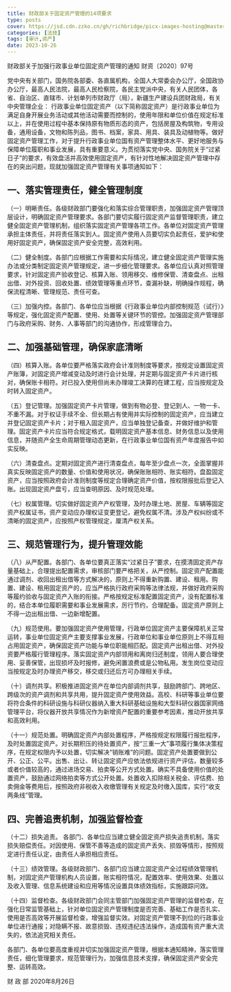 ```yaml
---
title: 财政部关于固定资产管理的14项要求
type: posts
cover: https://jsd.cdn.zzko.cn/gh/richbridge/picx-images-hosting@master/thumbnail/audit.png
categories: [法技]
tags: [审计,资产]
date: 2023-10-26
---
```

财政部关于加强行政事业单位固定资产管理的通知
财资〔2020〕97号

党中央有关部门，国务院各部委、各直属机构，全国人大常委会办公厅，全国政协办公厅，最高人民法院，最高人民检察院，各民主党派中央，有关人民团体，各省、自治区、直辖市、计划单列市财政厅（局），新疆生产建设兵团财政局，有关中央管理企业：
行政事业单位固定资产（以下简称固定资产）是行政事业单位为满足自身开展业务活动或其他活动需要而控制的，使用年限和单位价值在规定标准以上，并在使用过程中基本保持原有物质形态的资产，包括房屋及构筑物，专用设备，通用设备，文物和陈列品，图书、档案，家具、用具、装具及动植物等。做好固定资产管理工作，对于提升行政事业单位国有资产管理整体水平、更好地服务与保障单位履职和事业发展，具有重要意义。为贯彻落实党中央、国务院关于“过紧日子”的要求，有效盘活并高效使用固定资产，有针对性地解决固定资产管理中存在的突出问题，现就加强固定资产管理有关事项通知如下：


## 一、落实管理责任，健全管理制度

（一）明晰责任。各级财政部门要强化和落实综合管理职责，加强固定资产管理顶层设计，明确固定资产管理要求。各部门要切实履行固定资产监督管理职责，建立健全固定资产管理机制，组织落实固定资产管理各项工作。各单位对固定资产管理承担主体责任，并将责任落实到人。固定资产使用人员要切实负起责任，爱护和使用好固定资产，确保固定资产安全完整，高效利用。

（二）健全制度。各部门应根据工作需要和实际情况，建立健全固定资产管理实施办法或分类制定固定资产管理规定，进一步细化管理要求。各单位应认真对照管理要求，针对固定资产验收登记、核算入账、领用移交、维修保管、清查盘点、出租出借、对外投资、回收处置、绩效管理等重点环节，查漏补缺，明确操作规程，确保流程清晰、管理规范、责任可查。

（三）加强内控。各部门、各单位应当根据《行政事业单位内部控制规范（试行）》等规定，强化固定资产配置、使用、处置等关键环节的管控。加强固定资产管理部门与政府采购、财务、人事等部门的沟通协作，形成管理合力。

## 二、加强基础管理，确保家底清晰

（四）核算入账。各单位要严格落实政府会计准则制度等要求，按规定设置固定资产账簿，对固定资产增减变动及时进行会计处理，并定期与固定资产卡片进行核对，确保账卡相符。对已投入使用但尚未办理竣工决算的在建工程，应当按规定及时转入固定资产。

（五）登记管理。加强固定资产卡片管理，做到有物必登、登记到人、一物一卡、不重不漏。对于权证手续不全、但长期占有使用并实际控制的固定资产，应当建立并登记固定资产卡片；对于租入固定资产，应当单独登记备查，并做好维护和管理。固定资产卡片应当符合规定格式，载明固定资产基本信息、财务信息以及使用信息，并随资产全生命周期管理动态更新，在行政事业单位国有资产年度报告中如实反映。

（六）清查盘点。定期对固定资产进行清查盘点，每年至少盘点一次，全面掌握并真实反映固定资产的数量、价值和使用状况，确保账账相符、账实相符。盘盈固定资产，应当按照政府会计准则制度等规定合理确定资产价值，按权限报批后登记入账。出现固定资产盘亏，应当查明原因、及时规范处理。

（七）权属管理。切实做好固定资产产权管理，及时办理土地、房屋、车辆等固定资产权属证书，资产变动应办理权证变更登记，避免权属不清。涉及产权纠纷或不清晰的固定资产，应按照产权管理规定，厘清产权关系。

## 三、规范管理行为，提升管理效能

（八）从严配置。各部门、各单位要真正落实“过紧日子”要求，在摸清固定资产存量基础上，合理提出配置需求，审核部门要严格把关，从严控制。固定资产配置能通过调剂、收回出租出借等方式解决的，原则上不得重新购置、建设、租用。购置、建设、租用固定资产的，应当严格执行政府采购等法律法规，并做好政府采购等履约验收与固定资产入账的衔接。严格按规定标准配置固定资产，没有配置标准的，结合本单位履职需要和事业发展需求，厉行节约，合理配备。固定资产原则上不得一边出租出借、一边新增配置。

（九）规范使用。要加强固定资产使用管理，行政单位固定资产主要保障机关正常运转，事业单位固定资产主要支撑事业发展，行政单位和事业单位原则上不得互相占用固定资产，确保固定资产功能与单位职能相匹配。固定资产出租出借、对外投资要严格履行管理程序。落实固定资产内部领用和离岗归还制度，领用人要合理使用、妥善保管，出现损坏及时报修，避免闲置浪费或是公物私用。发生岗位变动应当按规定及时办理资产移交，移交或归还后方可办理相关手续。

（十）调剂共享。积极推进固定资产在单位内部调剂共享，鼓励跨部门、跨地区、跨级次的资产调剂和共享共用，提升固定资产使用效益。高校、科研等事业单位要将符合条件的科研设施与科研仪器纳入重大科研基础设施和大型科研仪器国家网络管理平台，将仪器开放共享情况作为新增资产配置的重要参考因素，推动开放共享和高效利用。

（十一）规范处置。明确固定资产内部处置程序，严格按规定权限履行报批程序，及时处置固定资产。对长期积压的待处置资产，按“三重一大”事项履行集体决策程序，在规定权限内予以处置，切实解决“销账难”的问题。固定资产处置要做到公开、公正、公平。出售、出让、转让固定资产应依法依规进行资产评估，数量较多或者价值较高的，通过进场交易、拍卖等公开方式处置。确实不具备使用价值的处置资产，鼓励通过网络拍卖等方式公开处置。处置收入扣除相关税金、评估费、拍卖佣金等费用后，按照政府非税收入收缴管理有关规定及时缴入国库，实行“收支两条线”管理。

## 四、完善追责机制，加强监督检查

（十二）损失追责。 各部门、各单位应当建立健全固定资产损失追责机制，落实损失赔偿责任。对因使用、保管不善等造成的固定资产丢失、损毁等情形，按照规定进行责任认定，由责任人承担相应责任。

（十三）绩效管理。各级财政部门、各部门应当建立固定资产全过程绩效管理机制，对固定资产管理机构人员设置，账实相符情况，配置效率、使用效果、处置以及收入管理、信息系统建设和应用等情况设置具体绩效指标，实施跟踪问效。

（十四）监督检查。各级财政部门会同主管部门加强固定资产管理的监督检查，在强化日常监管基础上，针对单位固定资产管理制度是否完善、基础工作是否扎实、使用是否高效等开展监督检查，增强监督实效。对固定资产管理不到位的行政事业单位进行通报；对隐瞒不报、故意损毁、违规违纪违法操作，造成国有资产重大流失的，依法追究相关责任。

各部门、各单位要高度重视并切实加强固定资产管理，根据本通知精神，落实管理责任，细化管理要求，规范管理行为，加强信息技术支撑，确保固定资产安全完整、运转高效。  
 
财  政  部
2020年8月26日